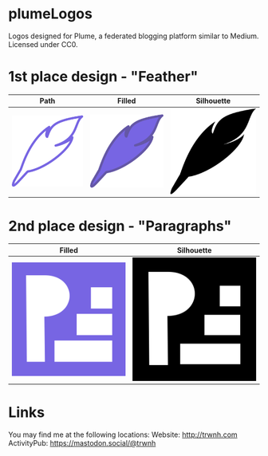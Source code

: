 # plumeLogos
Logos designed for Plume, a federated blogging platform similar to Medium. Licensed under CC0.

# 1st place design - "Feather"
Path | Filled | Silhouette
--- | --- | ---
![plumeFeather](https://raw.githubusercontent.com/trwnh/plumeLogos/master/plumeFeather/plumeFeather512.png) | ![plumeFeatherFilled](https://raw.githubusercontent.com/trwnh/plumeLogos/master/plumeFeatherFilled/plumeFeatherFilled512.png) | ![plumeFeatherBlack](https://raw.githubusercontent.com/trwnh/plumeLogos/master/plumeFeatherBlack/plumeFeatherBlack512.png)

# 2nd place design - "Paragraphs"
Filled | Silhouette
--- | ---
![plumeParagraphs](https://raw.githubusercontent.com/trwnh/plumeLogos/master/plumeParagraphs/plumeParagraphs512.png) | ![plumeParagraphsBlack](https://raw.githubusercontent.com/trwnh/plumeLogos/master/plumeParagraphsBlack/plumeParagraphsBlack512.png)

# Links
You may find me at the following locations:
Website: http://trwnh.com
ActivityPub: https://mastodon.social/@trwnh
